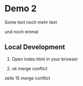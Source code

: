 # Demo 2

Some text
noch mehr text

und noch einmal 


## Local Development

1. Open index.html in your browser

2. ok merge conflict

zeile 15 merge conflict